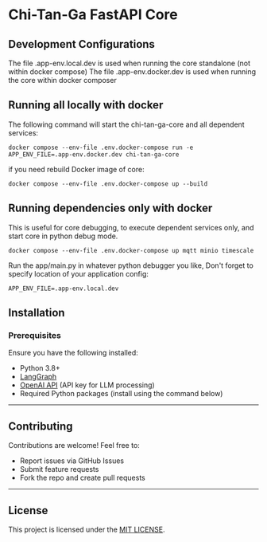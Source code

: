 # Chi-Tan-Ga FastAPI Core

## Development Configurations

The file .app-env.local.dev is used when running the core standalone (not within docker compose)
The file .app-env.docker.dev is used when running the core within docker composer

## Running all locally with docker
The following command will start the chi-tan-ga-core and all dependent services:
```
docker compose --env-file .env.docker-compose run -e APP_ENV_FILE=.app-env.docker.dev chi-tan-ga-core
```

if you need rebuild Docker image of core:
```
docker compose --env-file .env.docker-compose up --build
```
## Running dependencies only with docker
This is useful for core debugging, to execute dependent services only, and start core in python debug mode.
```
docker compose --env-file .env.docker-compose up mqtt minio timescale
```

Run the app/main.py in whatever python debugger you like,
Don't forget to specify location of your application config:
```
APP_ENV_FILE=.app-env.local.dev
```

## Installation
### Prerequisites
Ensure you have the following installed:
- Python 3.8+
- [LangGraph](https://github.com/langchain-ai/langgraph)
- [OpenAI API](https://openai.com/) (API key for LLM processing)
- Required Python packages (install using the command below)

---
## Contributing
Contributions are welcome! Feel free to:
- Report issues via GitHub Issues
- Submit feature requests
- Fork the repo and create pull requests

---
## License
This project is licensed under the [MIT LICENSE](https://mit-license.org/).

